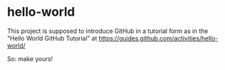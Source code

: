 hello-world
===========

This project is supposed to introduce GitHub in a tutorial form as in the "Hello World GitHub Tutorial" at https://guides.github.com/activities/hello-world/

So: make yours!
